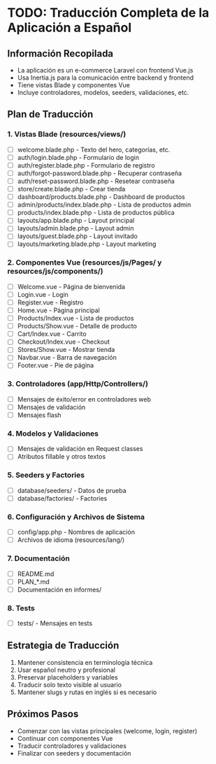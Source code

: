 # TODO: Traducción Completa de la Aplicación a Español

## Información Recopilada
- La aplicación es un e-commerce Laravel con frontend Vue.js
- Usa Inertia.js para la comunicación entre backend y frontend
- Tiene vistas Blade y componentes Vue
- Incluye controladores, modelos, seeders, validaciones, etc.

## Plan de Traducción

### 1. Vistas Blade (resources/views/)
- [ ] welcome.blade.php - Texto del hero, categorías, etc.
- [ ] auth/login.blade.php - Formulario de login
- [ ] auth/register.blade.php - Formulario de registro
- [ ] auth/forgot-password.blade.php - Recuperar contraseña
- [ ] auth/reset-password.blade.php - Resetear contraseña
- [ ] store/create.blade.php - Crear tienda
- [ ] dashboard/products.blade.php - Dashboard de productos
- [ ] admin/products/index.blade.php - Lista de productos admin
- [ ] products/index.blade.php - Lista de productos pública
- [ ] layouts/app.blade.php - Layout principal
- [ ] layouts/admin.blade.php - Layout admin
- [ ] layouts/guest.blade.php - Layout invitado
- [ ] layouts/marketing.blade.php - Layout marketing

### 2. Componentes Vue (resources/js/Pages/ y resources/js/components/)
- [ ] Welcome.vue - Página de bienvenida
- [ ] Login.vue - Login
- [ ] Register.vue - Registro
- [ ] Home.vue - Página principal
- [ ] Products/Index.vue - Lista de productos
- [ ] Products/Show.vue - Detalle de producto
- [ ] Cart/Index.vue - Carrito
- [ ] Checkout/Index.vue - Checkout
- [ ] Stores/Show.vue - Mostrar tienda
- [ ] Navbar.vue - Barra de navegación
- [ ] Footer.vue - Pie de página

### 3. Controladores (app/Http/Controllers/)
- [ ] Mensajes de éxito/error en controladores web
- [ ] Mensajes de validación
- [ ] Mensajes flash

### 4. Modelos y Validaciones
- [ ] Mensajes de validación en Request classes
- [ ] Atributos fillable y otros textos

### 5. Seeders y Factories
- [ ] database/seeders/ - Datos de prueba
- [ ] database/factories/ - Factories

### 6. Configuración y Archivos de Sistema
- [ ] config/app.php - Nombres de aplicación
- [ ] Archivos de idioma (resources/lang/)

### 7. Documentación
- [ ] README.md
- [ ] PLAN_*.md
- [ ] Documentación en informes/

### 8. Tests
- [ ] tests/ - Mensajes en tests

## Estrategia de Traducción
1. Mantener consistencia en terminología técnica
2. Usar español neutro y profesional
3. Preservar placeholders y variables
4. Traducir solo texto visible al usuario
5. Mantener slugs y rutas en inglés si es necesario

## Próximos Pasos
- Comenzar con las vistas principales (welcome, login, register)
- Continuar con componentes Vue
- Traducir controladores y validaciones
- Finalizar con seeders y documentación
